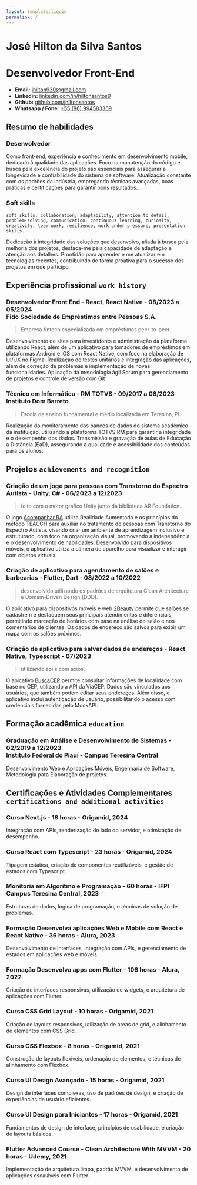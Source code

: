 ```yaml
---
layout: template.liquid
permalink: /
---
```


# José Hilton da Silva Santos
# Desenvolvedor Front-End

* **Email:** [jhilton930@gmail.com](mailto:jhilton930@gmail.com)
* **Linkedin:** [linkedin.com/in/hiltonsantos9](https://linkedin.com/in/hiltonsantos9)
* **Github:** [github.com/jhiltonsantos](https://github.com/jhiltonsantos)
* **Whatsapp / Fone:** [+55 (86) 994583369](https://wa.me/+5586994583369)

## Resumo de habilidades

### Desenvolvedor

Como front-end, experiência e conhecimento em desenvolvimento mobile, dedicado à qualidade das aplicações. Foco na manutenção do código e busca pela excelência do projeto são essenciais para assegurar a longevidade e confiabilidade do sistema de software. Atualização constante com os padrões da indústria, empregando técnicas avançadas, boas práticas e certificações para garantir bons resultados.

### Soft skills

`soft skills: collaboration, adaptability, attention to detail, problem-solving, communication, continuous learning, curiosity, creativity, team work, resilience, work under pressure, presentation skills.`

Dedicação à integridade das soluções que desenvolvo, aliada à busca pela melhoria dos projetos, destaca-me pela capacidade de adaptação e atenção aos detalhes. Prontidão para aprender e me atualizar em tecnologias recentes, contribuindo de forma proativa para o sucesso dos projetos em que participo.


## Experiência profissional `work history`

### Desenvolvedor Front End - React, React Native - 08/2023 a 05/2024 <br>Fido Sociedade de Empréstimos entre Pessoas S.A.

> Empresa fintech especializada em empréstimos peer-to-peer.

Desenvolvimento de sites para investidores e administração da plataforma utilizando React, além de um aplicativo para tomadores de empréstimos em plataformas Android e iOS com React Native, com foco na elaboração de UI/UX no Figma. Realização de testes unitários e integração das aplicações, além de correção de problemas e implementação de novas funcionalidades. Aplicação da metodologia ágil Scrum para gerenciamento de projetos e controle de versão com Git.

### Técnico em Informática - RM TOTVS - 09/2017 a 08/2023 <br>Instituto Dom Barreto

> Escola de ensino fundamental e médio localizada em Teresina, PI.

Realização do monitoramento dos bancos de dados do sistema acadêmico da instituição, utilizando a plataforma TOTVS RM para garantir a integridade e o desempenho dos dados. Transmissão e gravação de aulas de Educação a Distância (EaD), assegurando a qualidade e acessibilidade dos conteúdos para os alunos.


## Projetos `achievements and recognition`

### Criação de um jogo para pessoas com Transtorno do Espectro Autista - Unity, C# - 06/2023 a 12/2023

> feito com o motor gráfico Unity junto da biblioteca AR Foundation.

O jogo [Acompanhar RA](https://github.com/jhiltonsantos/ACOMPANHAR-RA) utiliza Realidade Aumentada e os princípios do método TEACCH para
auxiliar no tratamento de pessoas com Transtorno do Espectro Autista. visando criar um ambiente de aprendizagem inclusivo e estruturado, com foco na organização visual, promovendo a independência e o desenvolvimento de habilidades. Desenvolvido para dispositivos móveis, o aplicativo utiliza a câmera do aparelho para visualizar e interagir com objetos virtuais.

### Criação de aplicativo para agendamento de salões e barbearias - Flutter, Dart - 08/2022 a 10/2022

> desenvolvido utilizando os padrões de arquitetura Clean Architecture e Domain-Driven Design (DDD).

O aplicativo para dispositivos móveis e web [2Beauty](https://github.com/jhiltonsantos/two_beauty) permite que salões se cadastrem e destaquem seus principais atendimentos e diferenciais, permitindo marcação de horários com base na análise do salão e nos comentários de clientes. Os dados de endereço são salvos para exibir um mapa com os salões próximos.

### Criação de aplicativo para salvar dados de endereços - React Native, Typescript - 07/2023

> utilizando api's com axios.

O apicativo [BuscaCEP](https://github.com/jhiltonsantos/buscaCep) permite consultar informações de localidade com base no CEP, utilizando a API da ViaCEP. Dados são vinculados aos usuários, que também podem editar seus endereços. Além disso, o aplicativo inclui autenticação de usuário, possibilitando o acesso com credenciais fornecidas pelo MockAPI.


## Formação acadêmica `education`

### Graduação em Análise e Desenvolvimento de Sistemas - 02/2019 a 12/2023<br>Instituto Federal do Piauí - Campus Teresina Central

Desenvolvimento Web e Aplicações Móveis, Engenharia de Software, Metodologia para Elaboração de projetos.


## Certificações e Atividades Complementares `certifications and additional activities`

### **Curso Next.js** - 18 horas - Origamid, 2024
Integração com APIs, renderização do lado do servidor, e otimização de desempenho.

### **Curso React com Typescript** - 23 horas - Origamid, 2024
Tipagem estática, criação de componentes reutilizáveis, e gestão de estados com Typescript.

### **Monitoria em Algoritmo e Programação** - 60 horas - IFPI Campus Teresina Central, 2023
Estruturas de dados, lógica de programação, e técnicas de solução de problemas.

### **Formação Desenvolva aplicações Web e Mobile com React e React Native** - 36 horas - Alura, 2023
Desenvolvimento de interfaces, integração com APIs, e gerenciamento de estados em aplicações web e móveis.

### **Formação Desenvolva apps com Flutter** - 106 horas - Alura, 2022
Criação de interfaces responsivas, utilização de widgets, e arquitetura de aplicações com Flutter.

### **Curso CSS Grid Layout** - 10 horas - Origamid, 2021
Criação de layouts responsivos, utilização de áreas de grid, e alinhamento de elementos com CSS Grid.

### **Curso CSS Flexbox** - 8 horas - Origamid, 2021
Construção de layouts flexíveis, ordenação de elementos, e técnicas de alinhamento com Flexbox.

### **Curso UI Design Avançado** - 15 horas - Origamid, 2021
Design de interfaces complexas, uso de padrões de design, e criação de experiências de usuário eficientes.

### **Curso UI Design para Iniciantes** - 17 horas - Origamid, 2021
Fundamentos de design de interface, princípios de usabilidade, e criação de layouts básicos.

### **Flutter Advanced Course - Clean Architecture With MVVM** - 20 horas - Udemy, 2021
Implementação de arquitetura limpa, padrão MVVM, e desenvolvimento de aplicações escaláveis com Flutter.
